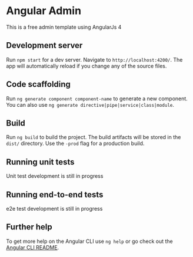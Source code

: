 # Angular Admin

This is a free admin template using AngularJs 4

## Development server

Run `npm start` for a dev server. Navigate to `http://localhost:4200/`. The app will automatically reload if you change any of the source files.

## Code scaffolding

Run `ng generate component component-name` to generate a new component. You can also use `ng generate directive|pipe|service|class|module`.

## Build

Run `ng build` to build the project. The build artifacts will be stored in the `dist/` directory. Use the `-prod` flag for a production build.

## Running unit tests

Unit test development is still in progress

## Running end-to-end tests

e2e test development is still in progress

## Further help

To get more help on the Angular CLI use `ng help` or go check out the [Angular CLI README](https://github.com/angular/angular-cli/blob/master/README.md).
